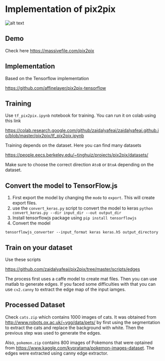 # Implementation of pix2pix 

![alt text](https://github.com/zaidalyafeai/zaidalyafeai.github.io/blob/master/pix2pix/pix2pix.gif)

## Demo 

Check here https://massivefile.com/pix2pix

## Implementation 

Based on the Tensorflow implementation 

https://github.com/affinelayer/pix2pix-tensorflow

## Training 

Use `tf_pix2pix.ipynb` notebook for training. You can run it on colab using this link 

https://colab.research.google.com/github/zaidalyafeai/zaidalyafeai.github.io/blob/master/pix2pix/tf_pix2pix.ipynb

Training depends on the dataset. Here you can find many datasets 

https://people.eecs.berkeley.edu/~tinghuiz/projects/pix2pix/datasets/

Make sure to choose the correct direction `AtoB` or `BtoA` depending on the dataset. 

## Convert the model to TensorFlow.js 

1. First export the model by changing the `mode` to `export`. This will create export files. 
2. use the `convert_keras.py` script to convert the model to keras 
`python convert_keras.py --dir input_dir --out output_dir`
3. Install tensorflowjs package using 
`pip install tensorflowjs`
4. Convert the model  

`tensorflowjs_converter --input_format keras keras.h5 output_directory`

## Train on your dataset 

Use these scripts 

https://github.com/zaidalyafeai/pix2pix/tree/master/scripts/edges

The process first uses a caffe model to create mat files. Then you can use matlab to generate edges. If you faced some difficulties with that you can use `cv2.canny` to extract the edge map of the input iamges. 

## Processed Dataset 

Check `cats.zip` which contains 1000 images of cats. It was obtained from http://www.robots.ox.ac.uk/~vgg/data/pets/ by 
first using the segmentation to extract the cats and replace the background with white. Then the previous step was used 
to generate the edges. 

Also, `pokemon.zip` contains 800 images of Pokemons that were optained from https://www.kaggle.com/kvpratama/pokemon-images-dataset. The edges were extracted using canny edge extractor. 


